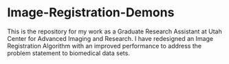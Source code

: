 # Image-Registration-Demons
This is the repository for my work as a Graduate Research Assistant at Utah Center for Advanced Imaging and Research.  I have redesigned an Image Registration Algorithm with an improved performance to address the problem statement to biomedical data sets.
